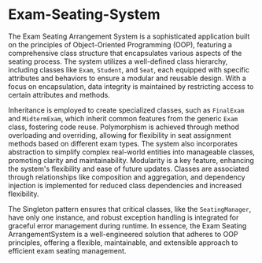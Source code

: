 # Exam-Seating-System
The Exam Seating Arrangement System is a sophisticated application built on the principles of Object-Oriented Programming (OOP), featuring a comprehensive class structure
that encapsulates various aspects of the seating process. The system utilizes a well-defined class hierarchy, including classes like `Exam`, `Student`, and `Seat`, each equipped with 
specific attributes and behaviors to ensure a modular and reusable design. With a focus on encapsulation, data integrity is maintained by restricting access to certain attributes and methods.

Inheritance is employed to create specialized classes, such as `FinalExam` and `MidtermExam`, which inherit common features from the generic `Exam` class, fostering code reuse. Polymorphism is 
achieved through method overloading and overriding, allowing for flexibility in seat assignment methods based on different exam types. The system also incorporates abstraction to simplify complex
real-world entities into manageable classes, promoting clarity and maintainability. Modularity is a key feature, enhancing the system's flexibility and ease of future updates. 
Classes are associated through relationships like composition and aggregation, and dependency injection is implemented for reduced class dependencies and increased flexibility.

The Singleton pattern ensures that critical classes, like the `SeatingManager`, have only one instance, and robust exception handling is integrated for graceful error management during runtime. 
In essence, the Exam Seating ArrangementSystem is a well-engineered solution that adheres to OOP principles, offering a flexible, maintainable, 
and extensible approach to efficient exam seating management.
